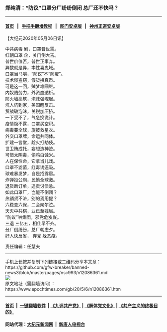 ### 郑纯清：“防议”口罩分厂纷纷倒闭 总厂还不快吗？
------------------------

#### [首页](https://github.com/gfw-breaker/banned-news3/blob/master/README.md) &nbsp;&nbsp;|&nbsp;&nbsp; [手把手翻墙教程](https://github.com/gfw-breaker/guides/wiki) &nbsp;&nbsp;|&nbsp;&nbsp; [网门安卓版](https://github.com/oGate2/oGate) &nbsp;&nbsp;|&nbsp;&nbsp; [神州正道安卓版](https://github.com/SzzdOgate/update) 



<div><p>
 【大纪元2020年05月06日讯】
</p>
<p>
 <ok href="https://www.epochtimes.com/gb/tag/%E4%B8%AD%E5%85%B1%E7%97%85%E6%AF%92.html">
  中共病毒
 </ok>
 剧，口罩普世需。
 <br/>
 <ok href="https://www.epochtimes.com/gb/tag/%E7%BA%A2%E6%9C%9D%E5%8F%A3%E7%BD%A9.html">
  红朝口罩
 </ok>
 企，关门倒大吉。
 <br/>
 普世价值否，普世正事弃。
 <br/>
 异数就是异，本性喜鬼域。
 <br/>
 口罩当马嚼，“防议”不“防疫”。
 <br/>
 技术惯盗窃，假货换真币。
 <br/>
 可是这一回，贼梦难圆继。
 <br/>
 内奴贱劳力，外资血透析。
 <br/>
 防火墙高筑，泡沫强崛起。
 <br/>
 坑人坑到家，美国醒反击。
 <br/>
 贸战破泡沫，关税加压挤。
 <br/>
 一下受不了，气急换诡计。
 <br/>
 疫情隐不露，口罩买空积。
 <br/>
 病毒蔓全球，旋披救星衣。
 <br/>
 外交口罩牌，命运共同体。
 <br/>
 扩建一言堂，趁火打劫伎。
 <br/>
 世卫贿成托，妄想造神迹。
 <br/>
 可惜太阴毒，偷鸡白蚀米。
 <br/>
 人在保性命，它拿当儿戏。
 <br/>
 口罩不滤菌，红毒诱逼吸。
 <br/>
 球难暴发梦，自是招霹雳。
 <br/>
 炸弹投公厕，民愤全球激。
 <br/>
 退货断订单，追责讨债急。
 <br/>
 如此口罩厂，岂能不倒闭？
 <br/>
 热销货不济，别的焉用提？
 <br/>
 六稳变六保，二会聚尔泣。
 <br/>
 天灭中共棋，业已至残局。
 <br/>
 “防议”哄集团，邪党危岌岌。
 <br/>
 <ok href="https://www.epochtimes.com/gb/tag/%E4%B8%89%E9%80%80.html">
  三退
 </ok>
 三亿五，相仕早不齐。
 <br/>
 分厂倒纷纷，总厂朝虑夕。
 <br/>
 好人快反省，
 <ok href="https://www.epochtimes.com/gb/tag/%E5%BC%83%E5%85%9A.html">
  弃党
 </ok>
 躲恶疫。
</p>
<p>
 责任编辑：任慧夫
</p>
</div>
<hr/>
手机上长按并复制下列链接或二维码分享本文章：<br/>
https://github.com/gfw-breaker/banned-news3/blob/master/pages/nsc993/n12086361.md <br/>
<a href='https://github.com/gfw-breaker/banned-news3/blob/master/pages/nsc993/n12086361.md'><img src='https://github.com/gfw-breaker/banned-news3/blob/master/pages/nsc993/n12086361.md.png'/></a> <br/>
原文地址（需翻墙访问）：https://www.epochtimes.com/gb/20/5/6/n12086361.htm


------------------------
#### [首页](https://github.com/gfw-breaker/banned-news3/blob/master/README.md) &nbsp;|&nbsp; [一键翻墙软件](https://github.com/gfw-breaker/nogfw/blob/master/README.md) &nbsp;| [《九评共产党》](https://github.com/gfw-breaker/9ping.md/blob/master/README.md#九评之一评共产党是什么) | [《解体党文化》](https://github.com/gfw-breaker/jtdwh.md/blob/master/README.md) | [《共产主义的终极目的》](https://github.com/gfw-breaker/gczydzjmd.md/blob/master/README.md)

#### 网站代理：[大纪元新闻网](http://167.172.10.89:10080/gb/) &nbsp;|&nbsp; [新唐人电视台](http://167.172.10.89:8808/gb/)


<img src='http://gfw-breaker.win/banned-news3/pages/nsc993/n12086361.md' width='0px' height='0px'/>